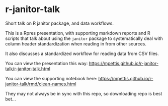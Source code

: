 # r-janitor-talk
Short talk on R janitor package, and data workflows.

This is a Rpres presentation, with supporting markdown reports and R scripts that talk about using the `janitor` package
to systematically deal with column header standardization when reading in from other sources.

It also discusses a standardized workflow for reading data from CSV files.

You can view the presentation this way:
https://mpettis.github.io/r-janitor-talk/r-janitor-talk.html

You can view the supporting notebook here:
https://mpettis.github.io/r-janitor-talk/rmd/clean-names.html

They may not always be in sync with this repo, so downloading repo is best bet...
